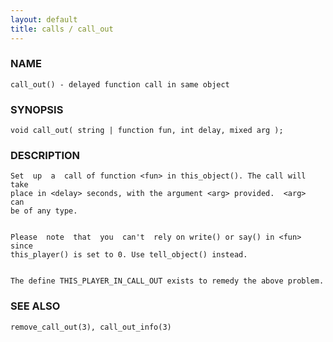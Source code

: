 ```yaml
---
layout: default
title: calls / call_out
---
```


### NAME

    call_out() - delayed function call in same object

### SYNOPSIS

    void call_out( string | function fun, int delay, mixed arg );

### DESCRIPTION

    Set  up  a  call of function <fun> in this_object(). The call will take
    place in <delay> seconds, with the argument <arg> provided.  <arg>  can
    be of any type.


    Please  note  that  you  can't  rely on write() or say() in <fun> since
    this_player() is set to 0. Use tell_object() instead.


    The define THIS_PLAYER_IN_CALL_OUT exists to remedy the above problem.

### SEE ALSO

    remove_call_out(3), call_out_info(3)
